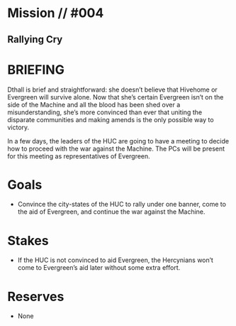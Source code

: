 # Mission // #004
## Rallying Cry

# BRIEFING
Dthall is brief and straightforward: she doesn’t believe that Hivehome or Evergreen will survive alone. Now that she’s certain Evergreen isn’t on the side of the Machine and all the blood has been shed over a misunderstanding, she’s more convinced than ever that uniting the disparate communities and making amends is the only possible way to victory. 

In a few days, the leaders of the HUC are going to have a meeting to decide how to proceed with the war against the Machine. The PCs will be present for this meeting as representatives of Evergreen.

# Goals
- Convince the city-states of the HUC to rally under one banner, come to the aid of Evergreen, and continue the war against the Machine.

# Stakes
- If the HUC is not convinced to aid Evergreen, the Hercynians won’t come to Evergreen’s aid later without some extra effort.

# Reserves
- None
